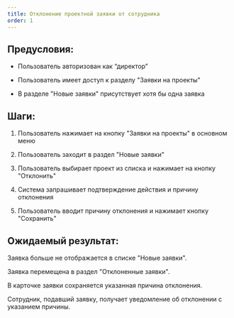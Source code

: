 ```yaml
---
title: Отклонение проектной заявки от сотрудника
order: 1
---
```


## Предусловия:

-  Пользователь авторизован как “директор”

-  Пользователь имеет доступ к разделу "Заявки на проекты"

-  В разделе "Новые заявки" присутствует хотя бы одна заявка

## Шаги:

1. Пользователь нажимает на кнопку "Заявки на проекты" в основном меню

2. Пользователь заходит в раздел "Новые заявки"

3. Пользователь выбирает проект из списка и нажимает на кнопку "Отклонить"

4. Система запрашивает подтверждение действия и причину отклонения

5. Пользователь вводит причину отклонения и нажимает кнопку "Сохранить"

## Ожидаемый результат:

Заявка больше не отображается в списке "Новые заявки".

Заявка перемещена в раздел "Отклоненные заявки".

В карточке заявки сохраняется указанная причина отклонения.

Сотрудник, подавший заявку, получает уведомление об отклонении с указанием причины.